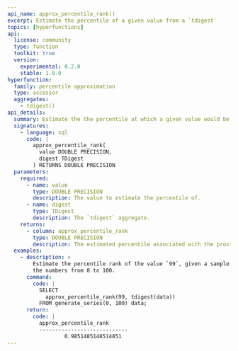 ```yaml
---
api_name: approx_percentile_rank()
excerpt: Estimate the percentile of a given value from a `tdigest`
topics: [hyperfunctions]
api:
  license: community
  type: function
  toolkit: true
  version:
    experimental: 0.2.0
    stable: 1.0.0
hyperfunction:
  family: percentile approximation
  type: accessor
  aggregates:
    - tdigest()
api_details:
  summary: Estimate the the percentile at which a given value would be located.
  signatures:
    - language: sql
      code: |
        approx_percentile_rank(
          value DOUBLE PRECISION,
          digest TDigest
        ) RETURNS DOUBLE PRECISION
  parameters:
    required:
      - name: value
        type: DOUBLE PRECISION
        description: The value to estimate the percentile of.
      - name: digest
        type: TDigest
        description: The `tdigest` aggregate.
    returns:
      - column: approx_percentile_rank
        type: DOUBLE PRECISION
        description: The estimated percentile associated with the provided value.
  examples:
    - description: >
        Estimate the percentile rank of the value `99`, given a sample containing
        the numbers from 0 to 100.
      command:
        code: |
          SELECT
            approx_percentile_rank(99, tdigest(data))
          FROM generate_series(0, 100) data;
      return:
        code: |
          approx_percentile_rank
          ----------------------------
                  0.9851485148514851
---
```



